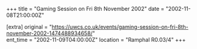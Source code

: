 +++
title = "Gaming Session on Fri 8th November 2002"
date = "2002-11-08T21:00:00Z"

[extra]
original = "https://uwcs.co.uk/events/gaming-session-on-fri-8th-november-2002-1474488934658/"    
ent_time = "2002-11-09T04:00:00Z"
location = "Ramphal R0.03/4"
+++



